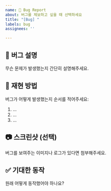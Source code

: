 ```yaml
---
name: 🐛 Bug Report
about: 버그를 제보하고 싶을 때 선택하세요
title: "[Bug] "
labels: bug
assignees: ''

---
```


## 🐞 버그 설명
무슨 문제가 발생했는지 간단히 설명해주세요.

## 🔁 재현 방법
버그가 어떻게 발생했는지 순서를 적어주세요:
1. ...
2. ...
3. ...

## 📷 스크린샷 (선택)
버그를 보여주는 이미지나 로그가 있다면 첨부해주세요.

## ✅ 기대한 동작
원래 어떻게 동작했어야 하나요?
